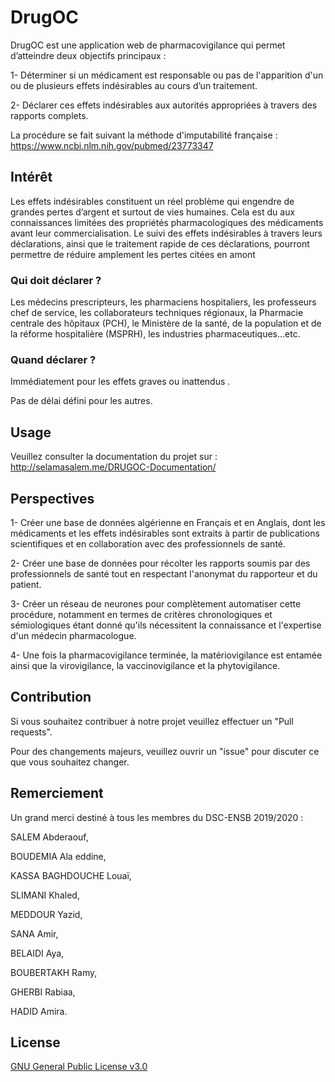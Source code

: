 # DrugOC
DrugOC est une application web de pharmacovigilance qui permet d’atteindre deux objectifs principaux :

1- Déterminer si un médicament est responsable ou pas de l'apparition d'un ou de plusieurs effets indésirables au cours d’un traitement.

2- Déclarer ces effets indésirables aux autorités appropriées à travers des rapports complets.

La procédure se fait suivant la méthode d'imputabilité française : https://www.ncbi.nlm.nih.gov/pubmed/23773347

## Intérêt

Les effets indésirables constituent un réel problème qui engendre de grandes pertes d’argent et surtout de vies humaines. Cela est du aux connaissances limitées des propriétés pharmacologiques des médicaments avant leur commercialisation. Le suivi des effets indésirables à travers leurs déclarations, ainsi que le traitement rapide de ces déclarations, pourront permettre de réduire amplement les pertes citées en amont

### Qui doit déclarer ?

Les médecins prescripteurs, les pharmaciens hospitaliers, les professeurs chef de service, les collaborateurs techniques régionaux, la Pharmacie centrale des hôpitaux (PCH), le Ministère de la santé, de la population et de la réforme hospitalière (MSPRH), les industries pharmaceutiques…etc. 

### Quand déclarer ?

Immédiatement pour les effets  graves  ou  inattendus . 

Pas de délai défini pour les autres.

## Usage

Veuillez consulter la documentation du projet sur : http://selamasalem.me/DRUGOC-Documentation/ 

## Perspectives

1- Créer une base de données algérienne en Français et en Anglais, dont les médicaments et les effets indésirables sont extraits à partir de publications scientifiques et en collaboration avec des professionnels de santé.

2- Créer une base de données pour récolter les rapports soumis par des professionnels de santé tout en respectant l'anonymat du rapporteur et du patient. 

3- Créer un réseau de neurones pour complètement automatiser cette procédure, notamment en termes de critères chronologiques et sémiologiques étant donné qu'ils nécessitent la connaissance et l'expertise d'un médecin pharmacologue.

4- Une fois la pharmacovigilance terminée, la matériovigilance est entamée ainsi que la virovigilance, la vaccinovigilance et la phytovigilance.


## Contribution

Si vous souhaitez contribuer à notre projet veuillez effectuer un "Pull requests". 

Pour des changements majeurs, veuillez ouvrir un "issue" pour discuter ce que vous souhaitez changer.

## Remerciement

Un grand merci destiné à tous les membres du DSC-ENSB 2019/2020 :

SALEM Abderaouf, 

BOUDEMIA Ala eddine, 

KASSA BAGHDOUCHE Louaï,

SLIMANI Khaled,

MEDDOUR Yazid,

SANA Amir,

BELAIDI Aya,

BOUBERTAKH Ramy,

GHERBI Rabiaa,

HADID Amira.

## License
[GNU General Public License v3.0](https://choosealicense.com/licenses/gpl-3.0/)
